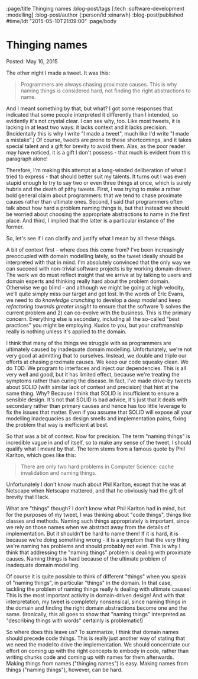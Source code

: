 :page/title Thinging names
:blog-post/tags [:tech :software-development :modelling]
:blog-post/author {:person/id :einarwh}
:blog-post/published #time/ldt "2015-05-10T21:09:00"
:page/body

# Thinging names

Posted: May 10, 2015 

The other night I made a tweet. It was this:

> Programmers are always chasing proximate causes. This is why naming things is considered hard, not finding the right abstractions to name.

And I meant something by that, but what? I got some responses that indicated that some people interpreted it differently than I intended, so evidently it's not crystal clear. I can see why, too. Like most tweets, it is lacking in at least two ways: it lacks context and it lacks precision. (Incidentally this is why I write "I made a tweet", much like I'd write "I made a mistake".) Of course, tweets are prone to these shortcomings, and it takes special talent and a gift for brevity to avoid them. Alas, as the poor reader may have noticed, it is a gift I don't possess - that much is evident from this paragraph alone!

Therefore, I'm making this attempt at a long-winded deliberation of what I tried to express - that should better suit my talents. It turns out I was even stupid enough to try to say two or even three things at once, which is surely hubris and the death of pithy tweets. First, I was trying to make a rather bold general claim about programmers: that we tend to chase proximate causes rather than ultimate ones. Second, I said that programmers often talk about how hard a problem naming things is, but that instead we should be worried about choosing the appropriate abstractions to name in the first place. And third, I implied that the latter is a particular instance of the former.

So, let's see if I can clarify and justify what I mean by all these things.

A bit of context first - where does this come from? I've been increasingly preoccupied with domain modelling lately, so the tweet ideally should be interpreted with that in mind. I'm absolutely convinced that the only way we can succeed with non-trivial software projects is by working domain-driven. The work we do must reflect insight that we arrive at by talking to users and domain experts and thinking really hard about the problem domain. Otherwise we go blind - and although we might be going at high velocity, we'll quite simply miss our target and get lost. In the words of Eric Evans, we need to do _knowledge crunching_ to develop a _deep model_ and keep _refactoring towards greater insight_ to ensure that the software 1) solves the current problem and 2) can co-evolve with the business. This is the primary concern. Everything else is secondary, including all the so-called "best practices" you might be employing. Kudos to you, but your craftmanship really is nothing unless it's applied to the domain.

I think that many of the things we struggle with as programmers are ultimately caused by inadequate domain modelling. Unfortunately, we're not very good at admitting that to ourselves. Instead, we double and triple our efforts at chasing proximate causes. We keep our code squeaky clean. We do TDD. We program to interfaces and inject our dependencies. This is all very well and good, but it has limited effect, because we're treating the symptoms rather than curing the disease. In fact, I've made drive-by tweets about SOLID (with similar lack of context and precision) that hint at the same thing. Why? Because I think that SOLID is insufficient to ensure a sensible design. It's not that SOLID is bad advice, it's just that it deals with secondary rather than primary causes and hence has too little leverage to fix the issues that matter. Even if you assume that SOLID will expose all your modelling inadequacies as design smells and implementation pains, fixing the problem that way is inefficient at best.

So that was a bit of context. Now for precision. The term "naming things" is incredible vague in and of itself, so to make any sense of the tweet, I should qualify what I meant by that. The term stems from a famous quote by Phil Karlton, which goes like this:

> There are only two hard problems in Computer Science: cache invalidation and naming things.

Unfortunately I don't know much about Phil Karlton, except that he was at Netscape when Netscape mattered, and that he obviously had the gift of brevity that I lack.

What are "things" though? I don't know what Phil Karlton had in mind, but for the purposes of my tweet, I was thinking about "code things", things like classes and methods. Naming such things appropriately is important, since we rely on those names when we abstract away from the details of implementation. But it shouldn't be hard to name them! If it is hard, it is because we're doing something wrong - it is a symptom that the very thing we're naming has problems and should probably not exist. This is why I think that addressing the "naming things" problem is dealing with proximate causes. Naming things is hard because of the ultimate problem of inadequate domain modelling.

Of course it is quite possible to think of different "things" when you speak of "naming things", in particular "things" in the domain. In that case, tackling the problem of naming things really _is_ dealing with ultimate causes! This is the most important activity in domain-driven design! And with that interpretation, my tweet is completely nonsensical, since naming things in the domain and finding the right domain abstractions become one and the same. (Ironically, this all goes to show that "naming things" interpreted as "describing things with words" certainly is problematic!)

So where does this leave us? To summarize, I think that domain names should precede code things. This is really just another way of stating that we need the model to drive the implementation. We should concentrate our effort on coming up with the right concepts to embody in code, rather than writing chunks code and coming up with names for them afterwards. Making things from names ("thinging names") is easy. Making names from things ("naming things"), however, can be hard.
